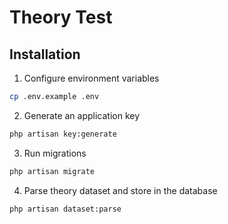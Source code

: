 # Theory Test
## Installation
1) Configure environment variables
```bash
cp .env.example .env
```
2) Generate an application key
```bash
php artisan key:generate
```
3) Run migrations
```bash
php artisan migrate
```
4) Parse theory dataset and store in the database
```bash
php artisan dataset:parse
```
